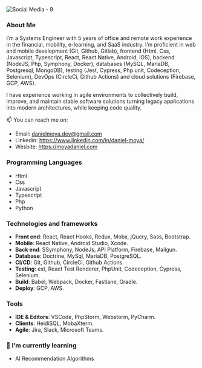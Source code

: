 ![Social Media - 9](https://github.com/daniel-moya/daniel-moya/assets/20147650/b8f4427a-86ef-493b-b405-09cff58653eb)


### About Me

I’m a Systems Engineer with 5 years of office and remote work experience in the financial, mobility, e-learning, and SaaS industry. I’m proficient in web and mobile development (Git, Github, Gitlab), frontend (Html, Css, Javascript, Typescript, React, React Native, Android, iOS), backend (NodeJS, Php, Symphony, Docker), databases (MySQL, MariaDB, Postgresql, MongoDB), testing (Jest, Cypress, Php unit, Codeception, Selenium), DevOps (CircleCi, Github Actions) and cloud solutions (Firebase, GCP, AWS).

I have experience working in agile environments to collectively build, improve, and maintain stable software solutions turning legacy applications into modern architectures, while keeping code quality.

📫 You can reach me on:
- Email: danielmoya.dev@gmail.com
- Linkedin: https://www.linkedin.com/in/daniel-moya/
- Wesbite: https://moyadaniel.com

### Programming Languages
* Html
* Css
* Javascript
* Typescript
* Php
* Python
  
### Technologies and frameworks
* **Front end**: React, React Hooks, Redux, Mobx, jQuery, Sass, Bootstrap.
* **Mobile**: React Native, Android Studio, Xcode.
* **Back end**: SSymphony, NodeJs, API Platform, Firebase, Mailgun.
* **Database**: Doctrine, MySql, MariaDB, PostgreSQL.
* **CI/CD**: Git, Github, CircleCi, Github Actions.
* **Testing**: est, React Test Renderer, PhpUnit, Codeception, Cypress, Selenium.
* **Build**: Babel, Webpack, Docker, Fastlane, Gradle.
* **Deploy**: GCP, AWS.

### Tools
* **IDE & Editors**: VSCode, PhpStorm, Webstorm, PyCharm.
* **Clients**: HeidiSQL, MobaXterm.
* **Agile**: Jira, Slack, Microsoft Teams.
  

### 🌱 I’m currently learning
- AI Recommendation Algorithms

